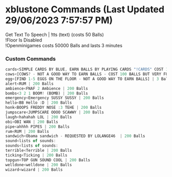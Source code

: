 # xblustone Commands (Last Updated 29/06/2023 7:57:57 PM)
Get Text To Speech | !tts (text) (costs 50 Balls) <br>
!Floor Is Disabled <br>
!Openminigames costs 50000 Balls and lasts 3 minutes <br>
### Custom Commands <br>
```js
cards<SIMPLE CARDS BY BLUE, EARN BALLS BY PLAYING CARDS "!CARDS" COST 100 BALLS TO ENTER] | 100 Balls
cows<[COWS? - NOT A GOOD WAY TO EARN BALLS - COST 100 BALLS BUT VERY FUN] | 100 Balls
egg<[FIND 1-5 EGGS ON THE FLOOR - NOT A GOOD WAY TO EARN BALLS] | 3 Balls
alert<RUM | 200 Balls
ambience<FNAF 2 Ambience | 200 Balls
bombs<3 2 1 BOOM! (BOMB) | 200 Balls
emergency<Emergency SUSSY SUSSY | 200 Balls
hello<BB Hello :D | 200 Balls
honk<BOOPS FREDDY NOSE :3 TEHE | 200 Balls
jumpscare<JUMPSCARE OOOO SCAWWY | 200 Balls
laugh<hahahah LOL | 200 Balls
obi<OBI WAN | 200 Balls
pipe<ahhhh PIPES | 200 Balls
rum<RUM | 200 Balls
sandwich<Obama sandwich - REQUESTED BY LOLANGE46  | 200 Balls
sound<lists of sounds:
sounds<lists of sounds:
terrible<Terrible | 200 Balls
ticking<Ticking | 200 Balls
topgun<TOP GUN SOUND COOL | 200 Balls
welldone<welldone | 200 Balls
wizard<wizard | 200 Balls
